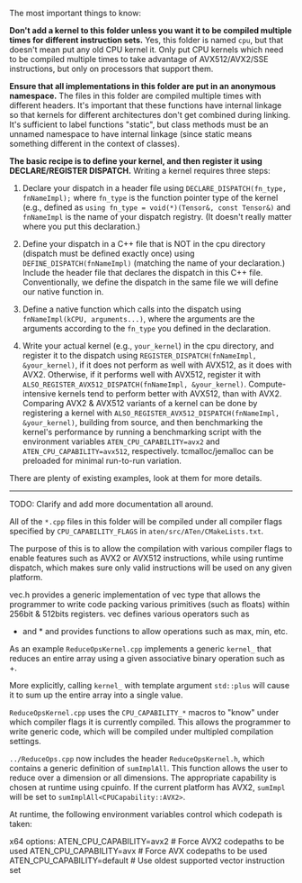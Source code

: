 The most important things to know:

**Don't add a kernel to this folder unless you want it to be
compiled multiple times for different instruction sets.**  Yes,
this folder is named `cpu`, but that doesn't mean put any old
CPU kernel it.  Only put CPU kernels which need to be compiled
multiple times to take advantage of AVX512/AVX2/SSE instructions, but
only on processors that support them.

**Ensure that all implementations in this folder are put in an
anonymous namespace.**  The files in this folder are compiled multiple
times with different headers. It's important that these functions have
internal linkage so that kernels for different architectures don't get
combined during linking.  It's sufficient to label functions "static",
but class methods must be an unnamed namespace to have internal linkage
(since static means something different in the context of classes).

**The basic recipe is to define your kernel, and then register
it using DECLARE/REGISTER DISPATCH.**  Writing a kernel requires
three steps:

1. Declare your dispatch in a header file using
  `DECLARE_DISPATCH(fn_type, fnNameImpl);`
   where `fn_type` is the function pointer type of the kernel (e.g.,
   defined as `using fn_type = void(*)(Tensor&, const Tensor&)`
   and `fnNameImpl` is the name of your dispatch registry.
   (It doesn't really matter where you  put this declaration.)

2. Define your dispatch in a C++ file that is NOT in the cpu
   directory (dispatch must be defined exactly once) using
   `DEFINE_DISPATCH(fnNameImpl)` (matching the name of your declaration.)
   Include the header file that declares the dispatch in this C++
   file.  Conventionally, we define the dispatch in the same file
   we will define our native function in.

3. Define a native function which calls into the dispatch using
   `fnNameImpl(kCPU, arguments...)`, where the arguments are
   the arguments according to the `fn_type` you defined in the
   declaration.

4. Write your actual kernel (e.g., `your_kernel`) in the
   cpu directory, and register it to
   the dispatch using `REGISTER_DISPATCH(fnNameImpl, &your_kernel)`, if
   it does not perform as well with AVX512, as it does with AVX2.
   Otherwise, if it performs well with AVX512, register it with `ALSO_REGISTER_AVX512_DISPATCH(fnNameImpl, &your_kernel)`.
   Compute-intensive kernels tend to perform better with AVX512, than with AVX2.
   Comparing AVX2 & AVX512 variants of a kernel can be done by registering a kernel with `ALSO_REGISTER_AVX512_DISPATCH(fnNameImpl, &your_kernel)`, building from source, and then benchmarking the kernel's performance by running a benchmarking script with the environment variables `ATEN_CPU_CAPABILITY=avx2` and `ATEN_CPU_CAPABILITY=avx512`, respectively.
   tcmalloc/jemalloc can be preloaded for minimal run-to-run variation.

There are plenty of existing examples, look at them for more details.

----

TODO: Clarify and add more documentation all around.

All of the `*.cpp` files in this folder will be compiled under all compiler
flags specified by `CPU_CAPABILITY_FLAGS` in `aten/src/ATen/CMakeLists.txt`.

The purpose of this is to allow the compilation with various compiler
flags to enable features such as AVX2 or AVX512 instructions, while using
runtime dispatch, which makes sure only valid instructions will be used on any
given platform.

vec.h provides a generic implementation of vec type that allows
the programmer to write code packing various primitives (such as floats)
within 256bit & 512bits registers. vec defines various operators such as
+ and * and provides functions to allow operations such as max, min, etc.

As an example `ReduceOpsKernel.cpp` implements a generic `kernel_` that reduces
an entire array using a given associative binary operation such as +.

More explicitly, calling `kernel_` with template argument `std::plus` will cause
it to sum up the entire array into a single value.

`ReduceOpsKernel.cpp` uses the `CPU_CAPABILITY_*` macros to "know" under which
compiler flags it is currently compiled. This allows the programmer to write
generic code, which will be compiled under multipled compilation settings.

`../ReduceOps.cpp` now includes the header `ReduceOpsKernel.h`, which contains
a generic definition of `sumImplAll`. This function allows the user to reduce
over a dimension or all dimensions. The appropriate capability is chosen at
runtime using cpuinfo. If the current platform has AVX2, `sumImpl` will be set
to `sumImplAll<CPUCapability::AVX2>`.

At runtime, the following environment variables control which codepath is taken:

x64 options:
ATEN_CPU_CAPABILITY=avx2    # Force AVX2 codepaths to be used
ATEN_CPU_CAPABILITY=avx     # Force AVX codepaths to be used
ATEN_CPU_CAPABILITY=default # Use oldest supported vector instruction set
